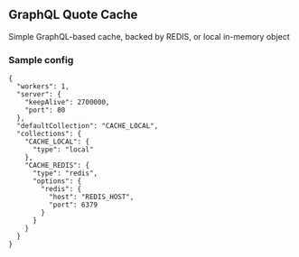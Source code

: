 ## GraphQL Quote Cache

Simple GraphQL-based cache, backed by REDIS, or local in-memory object

### Sample config

    {
      "workers": 1,
      "server": {
        "keepAlive": 2700000,
        "port": 80
      },
      "defaultCollection": "CACHE_LOCAL",
      "collections": {
        "CACHE_LOCAL": {
          "type": "local"
        },
        "CACHE_REDIS": {
          "type": "redis",
          "options": {
            "redis": {
              "host": "REDIS_HOST",
              "port": 6379
            }
          }
        }
      }
    }